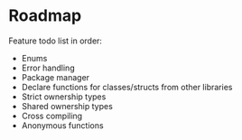 
# Roadmap

Feature todo list in order:

- Enums
- Error handling
- Package manager
- Declare functions for classes/structs from other libraries
- Strict ownership types
- Shared ownership types
- Cross compiling
- Anonymous functions
